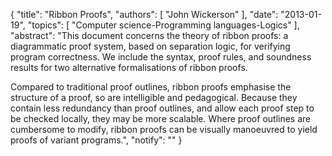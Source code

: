 {
    "title": "Ribbon Proofs",
    "authors": [
        "John Wickerson"
    ],
    "date": "2013-01-19",
    "topics": [
        "Computer science-Programming languages-Logics"
    ],
    "abstract": "This document concerns the theory of ribbon proofs: a diagrammatic proof system, based on separation logic, for verifying program correctness. We include the syntax, proof rules, and soundness results for two alternative formalisations of ribbon proofs. <p> Compared to traditional proof outlines, ribbon proofs emphasise the structure of a proof, so are intelligible and pedagogical. Because they contain less redundancy than proof outlines, and allow each proof step to be checked locally, they may be more scalable. Where proof outlines are cumbersome to modify, ribbon proofs can be visually manoeuvred to yield proofs of variant programs.",
    "notify": ""
}